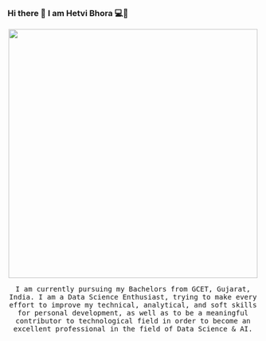 ### Hi there 👋 I am Hetvi Bhora 💻👩



<p align="center">
    <img src="https://github.com/user-attachments/assets/d9f198f2-88ac-44c6-ad17-802900e5b8f7" style="width: 500px ;height:200px% ;" >
<!--     ![image](https://github.com/user-attachments/assets/d9f198f2-88ac-44c6-ad17-802900e5b8f7) -->
<!-- ![gitgif](https://github.com/user-attachments/assets/85e1ef16-ca66-4baf-9cb8-d6e7c9a8d841) -->
<!-- ![GIF Description](https://github.com/user-attachments/assets/d9f198f2-88ac-44c6-ad17-802900e5b8f7) -->


</p>


<p align="center">
<samp>
I am currently pursuing my Bachelors from GCET, Gujarat, India. I am a Data Science Enthusiast, trying to make every effort to improve my technical, analytical, and soft skills for personal development, as well as to be a meaningful contributor to technological field in order to become an excellent professional in the field of Data Science & AI.
</samp>
</p>
